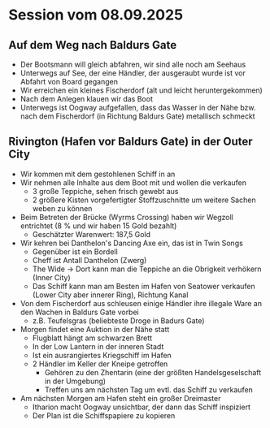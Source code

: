 # Session vom 08.09.2025

## Auf dem Weg nach Baldurs Gate

- Der Bootsmann will gleich abfahren, wir sind alle noch am Seehaus
- Unterwegs auf See, der eine Händler, der ausgeraubt wurde ist vor Abfahrt von Board gegangen
- Wir erreichen ein kleines Fischerdorf (alt und leicht heruntergekommen)
- Nach dem Anlegen klauen wir das Boot
- Unterwegs ist Oogway aufgefallen, dass das Wasser in der Nähe bzw. nach dem Fischerdorf (in Richtung Baldurs Gate) metallisch schmeckt

## Rivington (Hafen vor Baldurs Gate) in der Outer City

- Wir kommen mit dem gestohlenen Schiff in an
- Wir nehmen alle Inhalte aus dem Boot mit und wollen die verkaufen
    - 3 große Teppiche, sehen frisch gewebt aus
    - 2 größere Kisten vorgefertigter Stoffzuschnitte um weitere Sachen weben zu können
- Beim Betreten der Brücke (Wyrms Crossing) haben wir Wegzoll entrichtet (8 % und wir haben 15 Gold bezahlt)
    - Geschätzter Warenwert: 187,5 Gold
- Wir kehren bei Danthelon's Dancing Axe ein, das ist in Twin Songs
    - Gegenüber ist ein Bordell
    - Cheff ist Antall Danthelon (Zwerg)
    - The Wide -> Dort kann man die Teppiche an die Obrigkeit verhökern (Inner City)
    - Das Schiff kann man am Besten im Hafen von Seatower verkaufen (Lower City aber innerer Ring), Richtung Kanal
- Von dem Fischerdorf aus schleusen einige Händler ihre illegale Ware an den Wachen in Baldurs Gate vorbei
    - z.B. Teufelsgras (beliebteste Droge in Badurs Gate)
- Morgen findet eine Auktion in der Nähe statt
    - Flugblatt hängt am schwarzen Brett
    - In der Low Lantern in der inneren Stadt
    - Ist ein ausrangiertes Kriegschiff im Hafen
    - 2 Händler im Keller der Kneipe getroffen
        - Gehören zu den Zhentarin (eine der größten Handelsgeselschaft in der Umgebung)
        - Treffen uns am nächsten Tag um evtl. das Schiff zu verkaufen
- Am nächsten Morgen am Hafen steht ein großer Dreimaster
    - Itharion macht Oogway unsichtbar, der dann das Schiff inspiziert
    - Der Plan ist die Schiffspapiere zu kopieren
